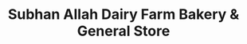 ---
title: "Subhan Allah Dairy Farm Bakery & General Store"
url: /karachi/subhan-allah-dairy-farm-bakery-and-general-store/
shop: general
---
